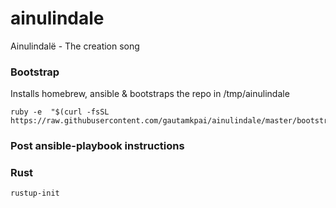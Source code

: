 # ainulindale
Ainulindalë - The creation song

### Bootstrap
Installs homebrew, ansible & bootstraps the repo in /tmp/ainulindale

```
ruby -e  "$(curl -fsSL https://raw.githubusercontent.com/gautamkpai/ainulindale/master/bootstrap)"
```

### Post ansible-playbook instructions

### Rust
```
rustup-init
```
